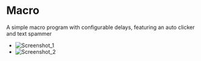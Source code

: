 # Macro
A simple macro program with configurable delays, featuring an auto clicker and text spammer

- ![Screenshot_1](https://user-images.githubusercontent.com/27012591/127755773-adf37586-73d4-4529-a346-9eca8969838f.jpg)
- ![Screenshot_2](https://user-images.githubusercontent.com/27012591/127755775-3ed502ce-2e61-498f-89a1-a97e3abb8746.jpg)
